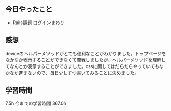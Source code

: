 ## 今日やったこと
- Rails課題 ログインまわり

## 感想
deviceのヘルパーメソッドがとても便利なことがわかりました。トップページをなかなか表示することができなくて苦戦しましたが、ヘルパーメソッドを理解してなんとか表示することができました。cssに関してはだらだらやっていてもなかなか進まないので、毎日少しずつ書いてみることに決めました。

## 学習時間
7.5h 今までの学習時間 367.0h
